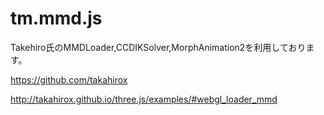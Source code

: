 # tm.mmd.js

Takehiro氏のMMDLoader,CCDIKSolver,MorphAnimation2を利用しております。

https://github.com/takahirox

http://takahirox.github.io/three.js/examples/#webgl_loader_mmd


